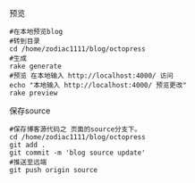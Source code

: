 

预览  

	#在本地预览blog
	#转到目录
	cd /home/zodiac1111/blog/octopress
	#生成
	rake generate
	#预览 在本地输入 http://localhost:4000/ 访问
	echo "本地输入 http://localhost:4000/ 预览更改"
	rake preview

保存source

	#保存博客源代码之 页面的source分支下。
	cd /home/zodiac1111/blog/octopress
	git add .
	git commit -m 'blog source update'
	#推送至远端
	git push origin source
